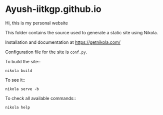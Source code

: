 # Ayush-iitkgp.github.io

Hi, this is my personal website

This folder contains the source used to generate a static site using Nikola.

Installation and documentation at https://getnikola.com/

Configuration file for the site is ``conf.py``.

To build the site::

    nikola build

To see it::

    nikola serve -b

To check all available commands::

    nikola help
